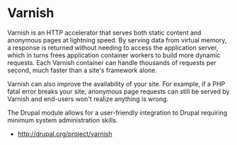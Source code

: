 # Varnish

Varnish is an HTTP accelerator that serves both static content and anonymous pages at lightning speed. By serving data from virtual memory, a response is returned without needing to access the application server, which in turns frees application container workers to build more dynamic requests. Each Varnish container can handle thousands of requests per second, much faster than a site's framework alone.

Varnish can also improve the availability of your site. For example, if a PHP fatal error breaks your site, anonymous page requests can still be served by Varnish and end-users won't realize anything is wrong.

The Drupal module allows for a user-friendly integration to Drupal requiring minimum system administration skills.

* http://drupal.org/project/varnish